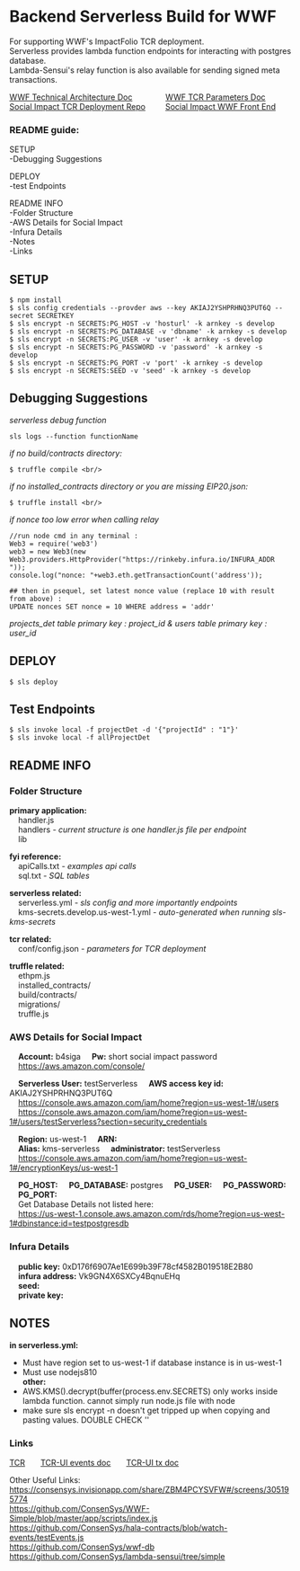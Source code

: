 # Backend Serverless Build for WWF
For supporting WWF's ImpactFolio TCR deployment. <br/>
Serverless provides lambda function endpoints for interacting with postgres database. <br/>
Lambda-Sensui's relay function is also available for sending signed meta transactions. <br/>
 
[WWF Technical Architecture Doc](https://docs.google.com/presentation/d/1c0_-6NLb3zSFwZoRipR61ZYAWnpHLSEbhy_f66GJLYk/edit#slide=id.g3e0cd18cee_0_402)&nbsp;&nbsp;&nbsp;&nbsp;&nbsp;&nbsp;&nbsp;&nbsp;&nbsp;&nbsp;&nbsp;&nbsp;&nbsp;&nbsp;
[WWF TCR Parameters Doc](https://docs.google.com/presentation/d/1UT11ReifnIXT-PaXYplvHWXDeT8_dB4ECmEHJvmY7Fo/edit#slide=id.g3caa06f710_0_1136) <br/>
[Social Impact TCR Deployment Repo](https://github.com/ConsenSys/SI_TCR)&nbsp;&nbsp;&nbsp;&nbsp;&nbsp;&nbsp;&nbsp;&nbsp;
[Social Impact WWF Front End](https://github.com/ConsenSys/WWF-TCR-UI)<br/>

### README guide: 
SETUP<br/>
-Debugging Suggestions<br/>

DEPLOY<br/>
-test Endpoints<br/>

README INFO<br/>
-Folder Structure<br/>
-AWS Details for Social Impact<br/>
-Infura Details<br/>
-Notes<br/>
-Links<br/>

## SETUP
```
$ npm install 
$ sls config credentials --provder aws --key AKIAJ2YSHPRHNQ3PUT6Q --secret SECRETKEY 
$ sls encrypt -n SECRETS:PG_HOST -v 'hosturl' -k arnkey -s develop
$ sls encrypt -n SECRETS:PG_DATABASE -v 'dbname' -k arnkey -s develop 
$ sls encrypt -n SECRETS:PG_USER -v 'user' -k arnkey -s develop 
$ sls encrypt -n SECRETS:PG_PASSWORD -v 'password' -k arnkey -s develop 
$ sls encrypt -n SECRETS:PG_PORT -v 'port' -k arnkey -s develop
$ sls encrypt -n SECRETS:SEED -v 'seed' -k arnkey -s develop
```

## Debugging Suggestions
*serverless debug function* <br/>
```
sls logs --function functionName
```
*if no build/contracts directory:* <br/>
```
$ truffle compile <br/>
```
*if no installed_contracts directory or you are missing EIP20.json:* <br/>
```
$ truffle install <br/>
```
*if nonce too low error when calling relay* <br/>
```
//run node cmd in any terminal :
Web3 = require('web3')
web3 = new Web3(new Web3.providers.HttpProvider("https://rinkeby.infura.io/INFURA_ADDR "));
console.log("nonce: "+web3.eth.getTransactionCount('address'));
```

```
## then in psequel, set latest nonce value (replace 10 with result from above) :
UPDATE nonces SET nonce = 10 WHERE address = 'addr'
```
*projects_det table primary key : project_id & users table  primary key : user_id*


## DEPLOY
```
$ sls deploy
```

## Test Endpoints
```
$ sls invoke local -f projectDet -d '{"projectId" : "1"}'
$ sls invoke local -f allProjectDet
```

## README INFO

### Folder Structure
**primary application:** <br/>
	&nbsp;&nbsp;&nbsp;&nbsp;handler.js <br/>
	&nbsp;&nbsp;&nbsp;&nbsp;handlers *- current structure is one handler.js file per endpoint* <br/>
	&nbsp;&nbsp;&nbsp;&nbsp;lib <br/>

**fyi reference:** <br/>
	&nbsp;&nbsp;&nbsp;&nbsp;apiCalls.txt *- examples api calls* <br/>
	&nbsp;&nbsp;&nbsp;&nbsp;sql.txt *- SQL tables* <br/>

**serverless related:** <br/>
	&nbsp;&nbsp;&nbsp;&nbsp;serverless.yml *- sls config and more importantly endpoints* <br/>
	&nbsp;&nbsp;&nbsp;&nbsp;kms-secrets.develop.us-west-1.yml *- auto-generated when running sls-kms-secrets* <br/>

**tcr related:** <br/>
	&nbsp;&nbsp;&nbsp;&nbsp;conf/config.json *- parameters for TCR deployment* <br/>


**truffle related:** <br/>
	&nbsp;&nbsp;&nbsp;&nbsp;ethpm.js <br/>
	&nbsp;&nbsp;&nbsp;&nbsp;installed_contracts/ <br/>
	&nbsp;&nbsp;&nbsp;&nbsp;build/contracts/ <br/>
	&nbsp;&nbsp;&nbsp;&nbsp;migrations/ <br/>
	&nbsp;&nbsp;&nbsp;&nbsp;truffle.js <br/>

### AWS Details for Social Impact

&nbsp;&nbsp;&nbsp;&nbsp;**Account:** b4siga
&nbsp;&nbsp;&nbsp;&nbsp;**Pw:** short social impact password<br/>
&nbsp;&nbsp;&nbsp;&nbsp;https://aws.amazon.com/console/<br/>

&nbsp;&nbsp;&nbsp;&nbsp;**Serverless User:** testServerless 
&nbsp;&nbsp;&nbsp;&nbsp;**AWS access key id:** AKIAJ2YSHPRHNQ3PUT6Q <br/>
&nbsp;&nbsp;&nbsp;&nbsp;https://console.aws.amazon.com/iam/home?region=us-west-1#/users<br/>
&nbsp;&nbsp;&nbsp;&nbsp;https://console.aws.amazon.com/iam/home?region=us-west-1#/users/testServerless?section=security_credentials<br/>

&nbsp;&nbsp;&nbsp;&nbsp;**Region:** us-west-1
&nbsp;&nbsp;&nbsp;&nbsp;**ARN:** <br/>
&nbsp;&nbsp;&nbsp;&nbsp;**Alias:** kms-serverless
&nbsp;&nbsp;&nbsp;&nbsp;**administrator:** testServerless<br/>
&nbsp;&nbsp;&nbsp;&nbsp;https://console.aws.amazon.com/iam/home?region=us-west-1#/encryptionKeys/us-west-1<br/>

&nbsp;&nbsp;&nbsp;&nbsp;**PG_HOST:** 
&nbsp;&nbsp;&nbsp;&nbsp;**PG_DATABASE:** postgres
&nbsp;&nbsp;&nbsp;&nbsp;**PG_USER:** 
&nbsp;&nbsp;&nbsp;&nbsp;**PG_PASSWORD:** 
&nbsp;&nbsp;&nbsp;&nbsp;**PG_PORT:**<br/>
&nbsp;&nbsp;&nbsp;&nbsp;Get Database Details not listed here:<br/>
&nbsp;&nbsp;&nbsp;&nbsp;https://us-west-1.console.aws.amazon.com/rds/home?region=us-west-1#dbinstance:id=testpostgresdb<br/>

### Infura Details
&nbsp;&nbsp;&nbsp;&nbsp;**public key:** 0xD176f6907Ae1E699b39F78cf4582B019518E2B80<br/>
&nbsp;&nbsp;&nbsp;&nbsp;**infura address:** Vk9GN4X6SXCy4BqnuEHq <br/>
&nbsp;&nbsp;&nbsp;&nbsp;**seed:** <br/>
&nbsp;&nbsp;&nbsp;&nbsp;**private key:**<br/>

## NOTES
**in serverless.yml:** <br/>
* Must have region set to us-west-1 if database instance is in us-west-1 <br/>
* Must use nodejs810  <br/>
**other:**<br/>
* AWS.KMS().decrypt(buffer(process.env.SECRETS) only works inside lambda function.  cannot simply run node.js file with node <br/>
* make sure sls encrypt -n doesn't get tripped up when copying and pasting values.  DOUBLE CHECK '' <br/>

### Links
[TCR](https://github.com/skmgoldin/tcr)&nbsp;&nbsp;&nbsp;&nbsp;&nbsp;&nbsp;
[TCR-UI events doc](https://github.com/kangarang/tcr-ui/blob/master/docs/Events.md)&nbsp;&nbsp;&nbsp;&nbsp;&nbsp;&nbsp;
[TCR-UI tx doc](https://github.com/kangarang/tcr-ui/blob/master/docs/Events.md)

Other Useful Links:<br/>
https://consensys.invisionapp.com/share/ZBM4PCYSVFW#/screens/305195774<br/>
https://github.com/ConsenSys/WWF-Simple/blob/master/app/scripts/index.js<br/>
https://github.com/ConsenSys/hala-contracts/blob/watch-events/testEvents.js<br/>
https://github.com/ConsenSys/wwf-db<br/>
https://github.com/ConsenSys/lambda-sensui/tree/simple<br/>


